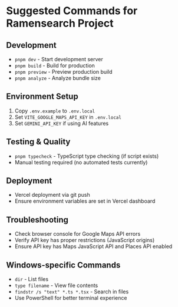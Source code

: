 # Suggested Commands for Ramensearch Project

## Development
- `pnpm dev` - Start development server
- `pnpm build` - Build for production  
- `pnpm preview` - Preview production build
- `pnpm analyze` - Analyze bundle size

## Environment Setup
1. Copy `.env.example` to `.env.local`
2. Set `VITE_GOOGLE_MAPS_API_KEY` in `.env.local`
3. Set `GEMINI_API_KEY` if using AI features

## Testing & Quality
- `pnpm typecheck` - TypeScript type checking (if script exists)
- Manual testing required (no automated tests currently)

## Deployment
- Vercel deployment via git push
- Ensure environment variables are set in Vercel dashboard

## Troubleshooting
- Check browser console for Google Maps API errors
- Verify API key has proper restrictions (JavaScript origins)
- Ensure API key has Maps JavaScript API and Places API enabled

## Windows-specific Commands
- `dir` - List files
- `type filename` - View file contents  
- `findstr /s "text" *.ts *.tsx` - Search in files
- Use PowerShell for better terminal experience
